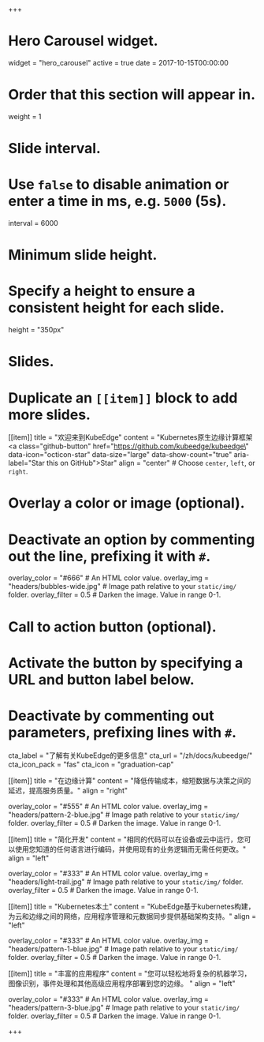 +++
# Hero Carousel widget.
widget = "hero_carousel"
active = true
date = 2017-10-15T00:00:00

# Order that this section will appear in.
weight = 1

# Slide interval.
# Use `false` to disable animation or enter a time in ms, e.g. `5000` (5s).
interval = 6000

# Minimum slide height.
# Specify a height to ensure a consistent height for each slide.
height = "350px"

# Slides.
# Duplicate an `[[item]]` block to add more slides.
[[item]]
  title = "欢迎来到KubeEdge"
  content = "Kubernetes原生边缘计算框架 <br /> <a class=\"github-button\" href=\"https://github.com/kubeedge/kubeedge\" data-icon=\"octicon-star\" data-size=\"large\" data-show-count=\"true\" aria-label=\"Star this on GitHub\">Star</a>"
  align = "center"  # Choose `center`, `left`, or `right`.

  # Overlay a color or image (optional).
  #   Deactivate an option by commenting out the line, prefixing it with `#`.
  overlay_color = "#666"  # An HTML color value.
  overlay_img = "headers/bubbles-wide.jpg"  # Image path relative to your `static/img/` folder.
  overlay_filter = 0.5  # Darken the image. Value in range 0-1.

  # Call to action button (optional).
  #   Activate the button by specifying a URL and button label below.
  #   Deactivate by commenting out parameters, prefixing lines with `#`.
  cta_label = "了解有关KubeEdge的更多信息"
  cta_url = "/zh/docs/kubeedge/"
  cta_icon_pack = "fas"
  cta_icon = "graduation-cap"

[[item]]
  title = "在边缘计算"
  content = "降低传输成本，缩短数据与决策之间的延迟，提高服务质量。"
  align = "right"

  overlay_color = "#555"  # An HTML color value.
  overlay_img = "headers/pattern-2-blue.jpg"  # Image path relative to your `static/img/` folder.
  overlay_filter = 0.5  # Darken the image. Value in range 0-1.

[[item]]
  title = "简化开发"
  content = "相同的代码可以在设备或云中运行，您可以使用您知道的任何语言进行编码，并使用现有的业务逻辑而无需任何更改。"
  align = "left"

  overlay_color = "#333"  # An HTML color value.
  overlay_img = "headers/light-trail.jpg"  # Image path relative to your `static/img/` folder.
  overlay_filter = 0.5  # Darken the image. Value in range 0-1.

[[item]]
  title = "Kubernetes本土"
  content = "KubeEdge基于kubernetes构建，为云和边缘之间的网络，应用程序管理和元数据同步提供基础架构支持。"
  align = "left"

  overlay_color = "#333"  # An HTML color value.
  overlay_img = "headers/pattern-1-blue.jpg"  # Image path relative to your `static/img/` folder.
  overlay_filter = 0.5  # Darken the image. Value in range 0-1.

[[item]]
  title = "丰富的应用程序"
  content = "您可以轻松地将复杂的机器学习，图像识别，事件处理和其他高级应用程序部署到您的边缘。 "
  align = "left"

  overlay_color = "#333"  # An HTML color value.
  overlay_img = "headers/pattern-3-blue.jpg"  # Image path relative to your `static/img/` folder.
  overlay_filter = 0.5  # Darken the image. Value in range 0-1.

+++
